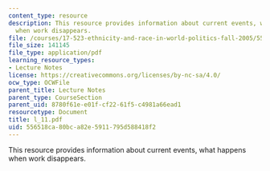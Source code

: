 ```yaml
---
content_type: resource
description: This resource provides information about current events, what happens
  when work disappears.
file: /courses/17-523-ethnicity-and-race-in-world-politics-fall-2005/556518ca80bca82e5911795d588418f2_l_11.pdf
file_size: 141145
file_type: application/pdf
learning_resource_types:
- Lecture Notes
license: https://creativecommons.org/licenses/by-nc-sa/4.0/
ocw_type: OCWFile
parent_title: Lecture Notes
parent_type: CourseSection
parent_uid: 8780f61e-e01f-cf22-61f5-c4981a66ead1
resourcetype: Document
title: l_11.pdf
uid: 556518ca-80bc-a82e-5911-795d588418f2
---
```

This resource provides information about current events, what happens when work disappears.